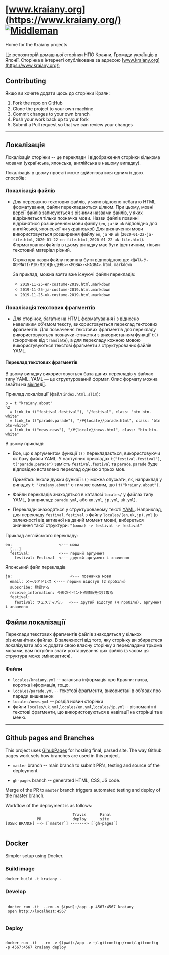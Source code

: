 # [www.kraiany.org](https://www.kraiany.org/) [![Middleman](https://github.com/Kraiany/kraiany.github.io/actions/workflows/build.yml/badge.svg)](https://github.com/Kraiany/kraiany.github.io/actions/workflows/build.yml)
Home for the Kraiany projects

Це репозиторій домашньої сторінки НПО Краяни, Громади українців в
Японії. Сторінка в інтернеті опублікована за адресою [www.kraiany.org](https://www.kraiany.org/)

## Contributing

Якщо ви хочете додати щось до сторінки Краян:

1. Fork the repo on GitHub
2. Clone the project to your own machine
3. Commit changes to your own branch
4. Push your work back up to your fork
5. Submit a Pull request so that we can review your changes

---

## Локалізація

Локалізація сторінки -- це переклади і відображення сторінки кількома
мовами (українська, японська, англійська в нашому випадку).

Локалізація в цьому проекті може здійснюватися одним із двох способів:

### Локалізація файлів

- Для переважно текстових файлів, у яких відносно небагато HTML
  форматування, файли перекладаються цілком. При цьому, мовні версії
  файлів записуються з різними назвами файлів, у яких відрізняється
  тільки позначка мови. Назви файлів повинні відрізнятися розширенням
  мови файлу (`en`, `ja` чи `uk` відповідно для англійської, японської
  чи української) Для визначення мови використовується розширення файлу
  `en`, `ja` чи `uk` (`2020-01-22-ja-file.html`,
  `2020-01-22-en-file.html`, `2020-01-22-uk-file.html`).  Форматування
  файлів в цьому випадку має бути ідентичним, тільки текстовий матеріал
  різний.

  Структура назви файлу повинна бути відповідною до: `<ДАТА-У-ФОРМАТІ-РІК-МІСЯЦЬ-ДЕНЬ>-<МОВА>-<НАЗВА>.html.markdown`

  За приклад, можна взяти вже існуючі файли перекладів:

  - `2019-11-25-en-costume-2019.html.markdown`
  - `2019-11-25-ja-costume-2019.html.markdown`
  - `2019-11-25-uk-costume-2019.html.markdown`

### Локалізація текстових фрагментів

- Для сторінок, багатих на HTML форматування і з відносно невеликим
  об'ємом тексту, використовується переклад тектсових фрагментів. Для
  позначення текстових фрагментів для перекладу використовуються
  позначки-етикетки з використанням функції `t()`(скорочене від
  `translate`), а для перекладу кожною мовою використувуються текстові
  фрагменти з структурованих файлів YAML.


#### Переклад текстових фрагментів

В цьому випадку використовується база даних перекладів у файлах типу YAML. YAML — це структурований формат. Опис формату можна знайти на [вікіпедії](https://uk.wikipedia.org/wiki/YAML).


Приклад локалізації (файл `index.html.slim`):

    p = t "kraiany.about"
    h2
      = link_to t("festival.festival"), "/festival", class: "btn btn-white"
      = link_to t("parade.parade"), "/#{locale}/parade.html", class: "btn btn-white"
      = link_to t("news.news"), "/#{locale}/news.html", class: "btn btn-white"

В цьому прикладі:

- Все, що є аргументом функції `t()` перекладається, використовуючи як
  базу файли YAML. У наступних прикладах  `t("festival.festival")`,
  `t("parade.parade")` замість `festival.festival` та `parade.parade`
  буде відповідно вставлено переклад однією з трьох мов.

  *Примітка*: Інколи дужки функції `t()` можна опускати, як, наприклад у
  випадку `t "kraiany.about"` є тим же самим, що і `t("kraiany.about")`.

- Файли перекладів знаходяться в каталозі `locales/` у файлах типу
    YAML, (наприклад: `parade.yml`, або `en.yml`, `jp.yml`, `uk.yml`).

- Переклади знаходяться у структурованому тексті
  [YAML](https://uk.wikipedia.org/wiki/YAML). Наприклад, для перекладу
  `festival.festival` з файлу `locales/(en,uk,jp).yml` (в
  залежності від активної на даний момент мови), вибереться значення
  такої структури: `"(мова) -> festival -> festival"`

Приклад англійського перекладу:


```
en:                     <--- мова
  [...]
  festival:             <--- перший аргумент
    festival: Festival  <--- другий аргумент і значення
```

Японський файл перекладів
```
ja:                          <--- позначка мови
  email: メールアドレス <---- перший відступ (2 пробіли)
  subscribe: 登録する
  receive_information: 今後のイベントの情報を受け取る
  festival:
    festival: フェスティバル   <--- другий відступ (4 пробіли), аргумент і значення
```

## Файли локалізації

Переклади текстових фрагментів файлів знаходяться у кількох
різноманітних файлах. В залежності від того, яку сторінку ви збираєтеся
локалізувати або ж додати свою власну сторінку з перекладами трьома
мовами, вам потрібно знати розташування цих файлів (з часом ця структура
може змінюватися).

### Файли

- `locales/kraiany.yml` -- загальна інформація про Краяни: назва,
  коротка інформація, тощо.
- `locales/parade.yml` -- текстові фрагменти, використані в об'явах про
  паради вишиванок
- `locales/news.yml` -- розділ новин сторінки
- файли `locales/uk.yml`,`locales/en.yml`,`locales/jp.yml`--
  різноманітні текстові фрагменти, що використовуються в навігації на
  сторінці та в меню.

---

## Github pages and Branches

This project uses [GihubPages](https://pages.github.com/) for hosting
final, parsed site. The way Github pages work sets how branches are used
in this project.

- `master` branch -- main branch to submit PR's, testing and source of
the deployment.

- `gh-pages` branch -- generated HTML, CSS, JS code.

Merge of the PR to `master` branch triggers automated testing and
deploy of the master branch.

Workflow of the deployment is as follows:


```
                              Travis      Final
              PR              deploy      site
[USER BRANCH] --> [`master`] -------> [`gh-pages`]


```

## Docker

Simpler setup using Docker.


### Build image

```
docker build -t kraiany .

```

### Develop

```

 docker run -it  --rm -v $(pwd):/app -p 4567:4567 kraiany
 open http://localhost:4567


```


### Deploy

```

docker run -it  --rm -v $(pwd):/app -v ~/.gitconfig:/root/.gitconfig  -p 4567:4567 kraiany deploy

```
